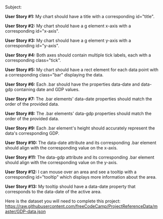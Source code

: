Subject:

**User Story #1:** My chart should have a title with a corresponding id="title".

**User Story #2:** My chart should have a g element x-axis with a corresponding id="x-axis".

**User Story #3:** My chart should have a g element y-axis with a corresponding id="y-axis".

**User Story #4:** Both axes should contain multiple tick labels, each with a corresponding class="tick".

**User Story #5:** My chart should have a rect element for each data point with a corresponding class="bar" displaying the data.

**User Story #6:** Each .bar should have the properties data-date and data-gdp containing date and GDP values.

**User Story #7:** The .bar elements' data-date properties should match the order of the provided data.

**User Story #8:** The .bar elements' data-gdp properties should match the order of the provided data.

**User Story #9:** Each .bar element's height should accurately represent the data's corresponding GDP.

**User Story #10:** The data-date attribute and its corresponding .bar element should align with the corresponding value on the x-axis.

**User Story #11:** The data-gdp attribute and its corresponding .bar element should align with the corresponding value on the y-axis.

**User Story #12:** I can mouse over an area and see a tooltip with a corresponding id="tooltip" which displays more information about the area.

**User Story #13:** My tooltip should have a data-date property that corresponds to the data-date of the active area.


Here is the dataset you will need to complete this project: https://raw.githubusercontent.com/freeCodeCamp/ProjectReferenceData/master/GDP-data.json



























